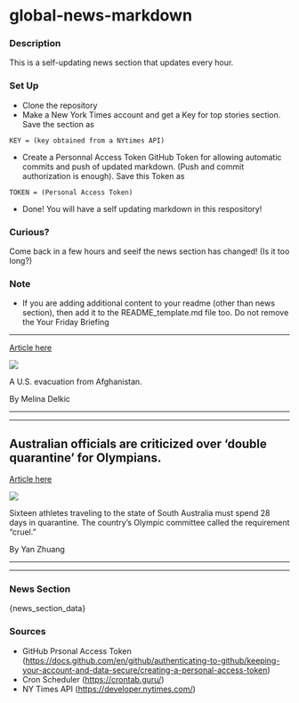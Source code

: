 # global-news-markdown

### Description 
This is a self-updating news section that updates every hour.

### Set Up 
* Clone the repository
* Make a New York Times account and get a Key for top stories section. Save the section as 
 ```
 KEY = (key obtained from a NYtimes API)
 ```
*  Create a Personnal Access Token GitHub Token for allowing automatic commits and push of updated markdown. (Push and commit authorization is enough). Save this Token as 
```
TOKEN = (Personal Access Token)
```
* Done! You will have a self updating markdown in this respository!

### Curious?
Come back in a few hours and seeif the news section has changed! (Is it too long?)

### Note
* If you are adding additional content to your readme (other than news section), then add it to the README_template.md file too. Do not remove the Your Friday Briefing
--------------------

[Article here](https://www.nytimes.com/2021/08/12/briefing/afghanistan-evacuations-australia-lockdowns-fires.html)

[![](https://static01.nyt.com/images/2021/08/12/world/13ambriefing-aus-promo2/13ambriefing-aus-AFGHANISTAN-KANDAHAR2-superJumbo-v3.jpg)](https://www.nytimes.com/2021/08/12/briefing/afghanistan-evacuations-australia-lockdowns-fires.html)

A U.S. evacuation from Afghanistan.

By Melina Delkic

* * *

* * *

Australian officials are criticized over ‘double quarantine’ for Olympians.
---------------------------------------------------------------------------

[Article here](https://www.nytimes.com/2021/08/12/world/australia/australia-olympic-athletes-quarantine.html)

[![](https://static01.nyt.com/images/2021/08/12/world/12virus-briefing-australia-olympians/merlin_192225684_e9aba83d-94bc-4c01-be38-34ebe43aa63b-superJumbo.jpg)](https://www.nytimes.com/2021/08/12/world/australia/australia-olympic-athletes-quarantine.html)

Sixteen athletes traveling to the state of South Australia must spend 28 days in quarantine. The country’s Olympic committee called the requirement “cruel.”

By Yan Zhuang

* * *

* * *

### News Section 
{news_section_data}


### Sources 
* GitHub Prsonal Access Token (https://docs.github.com/en/github/authenticating-to-github/keeping-your-account-and-data-secure/creating-a-personal-access-token)
* Cron Scheduler (https://crontab.guru/)
* NY Times API (https://developer.nytimes.com/)
